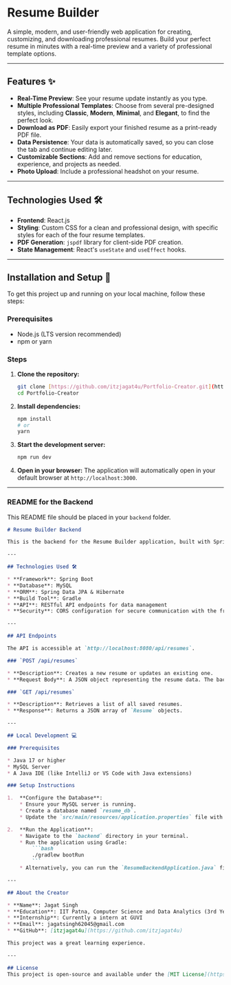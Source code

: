 # Resume Builder

A simple, modern, and user-friendly web application for creating, customizing, and downloading professional resumes. Build your perfect resume in minutes with a real-time preview and a variety of professional template options.

---

## Features ✨

* **Real-Time Preview**: See your resume update instantly as you type.
* **Multiple Professional Templates**: Choose from several pre-designed styles, including **Classic**, **Modern**, **Minimal**, and **Elegant**, to find the perfect look.
* **Download as PDF**: Easily export your finished resume as a print-ready PDF file.
* **Data Persistence**: Your data is automatically saved, so you can close the tab and continue editing later.
* **Customizable Sections**: Add and remove sections for education, experience, and projects as needed.
* **Photo Upload**: Include a professional headshot on your resume.

---

## Technologies Used 🛠️

* **Frontend**: React.js
* **Styling**: Custom CSS for a clean and professional design, with specific styles for each of the four resume templates.
* **PDF Generation**: `jspdf` library for client-side PDF creation.
* **State Management**: React's `useState` and `useEffect` hooks.

---

## Installation and Setup 🚀

To get this project up and running on your local machine, follow these steps:

### Prerequisites

* Node.js (LTS version recommended)
* npm or yarn

### Steps

1.  **Clone the repository:**
    ```bash
    git clone [https://github.com/itzjagat4u/Portfolio-Creator.git](https://github.com/itzjagat4u/Portfolio-Creator.git)
    cd Portfolio-Creator
    ```
2.  **Install dependencies:**
    ```bash
    npm install
    # or
    yarn
    ```
3.  **Start the development server:**
    ```bash
    npm run dev

    ```
4.  **Open in your browser:**
    The application will automatically open in your default browser at `http://localhost:3000`.

---

### README for the Backend

This README file should be placed in your `backend` folder.

```markdown
# Resume Builder Backend

This is the backend for the Resume Builder application, built with Spring Boot. It provides a RESTful API to manage resume data, including creating, retrieving, and updating user resumes.

---

## Technologies Used 🛠️

* **Framework**: Spring Boot
* **Database**: MySQL
* **ORM**: Spring Data JPA & Hibernate
* **Build Tool**: Gradle
* **API**: RESTful API endpoints for data management
* **Security**: CORS configuration for secure communication with the frontend

---

## API Endpoints

The API is accessible at `http://localhost:8080/api/resumes`.

### `POST /api/resumes`

* **Description**: Creates a new resume or updates an existing one.
* **Request Body**: A JSON object representing the resume data. The backend will save this data to the MySQL database.

### `GET /api/resumes`

* **Description**: Retrieves a list of all saved resumes.
* **Response**: Returns a JSON array of `Resume` objects.

---

## Local Development 💻

### Prerequisites

* Java 17 or higher
* MySQL Server
* A Java IDE (like IntelliJ or VS Code with Java extensions)

### Setup Instructions

1.  **Configure the Database**:
    * Ensure your MySQL server is running.
    * Create a database named `resume_db`.
    * Update the `src/main/resources/application.properties` file with your MySQL username and password.

2.  **Run the Application**:
    * Navigate to the `backend` directory in your terminal.
    * Run the application using Gradle:
        ```bash
        ./gradlew bootRun
        ```
    * Alternatively, you can run the `ResumeBackendApplication.java` file directly from your IDE.

---

## About the Creator

* **Name**: Jagat Singh
* **Education**: IIT Patna, Computer Science and Data Analytics (3rd Year Student)
* **Internship**: Currently a intern at GUVI
* **Email**: jagatsingh62045@gmail.com
* **GitHub**: [itzjagat4u](https://github.com/itzjagat4u)

This project was a great learning experience.

---

## License
This project is open-source and available under the [MIT License](https://opensource.org/licenses/MIT).